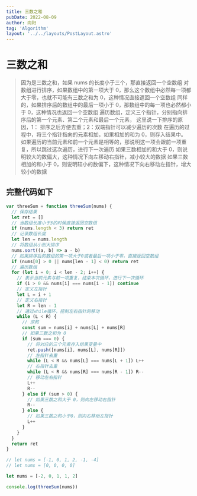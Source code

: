 ```yaml
---
title: 三数之和
pubDate: 2022-08-09
author: 向阳
tag: 'Algorithm'
layout: '../../layouts/PostLayout.astro'
---
```


# 三数之和

> 因为是三数之和，如果 nums 的长度小于三个，那直接返回一个空数组
> 对数组进行排序，如果数组中的第一项大于 0，那么这个数组中必然每一项都大于零，也就不可能有三数之和为 0，这种情况直接返回一个空数组
> 同样的，如果排序后的数组中的最后一项小于 0，那数组中的每一项也必然都小于 0，这种情况也返回一个空数组
> 遍历数组，定义三个指针，分别指向排序后的第一个元素、第二个元素和最后一个元素，
> 这里说一下排序的原因，1： 排序之后方便去重；2：双端指针可以减少遍历的次数
> 在遍历的过程中，将三个指针指向的元素相加，如果相加的和为 0，则存入结果中。
> 如果遍历的当前元素和前一个元素是相等的，那说明这一项会跟前一项重复，所以跳过这次遍历，进行下一次遍历
> 如果三数相加的和大于 0，则说明较大的数偏大，这种情况下向左移动右指针，减小较大的数据
> 如果三数相加的和小于 0，则说明较小的数偏下，这种情况下向右移动左指针，增大较小的数据

## 完整代码如下

```javascript
var threeSum = function threeSum(nums) {
  // 保存结果
  let ret = []
  // 当数组长度小于3的时候直接返回空数组
  if (nums.length < 3) return ret
  // 记录数组长度
  let len = nums.length
  // 将数组从小到大排序
  nums.sort((a, b) => a - b)
  // 如果排序后的数组的第一项大于0或者最后一项小于零，直接返回空数组
  if (nums[0] > 0 || nums[len - 1] < 0) return ret
  // 遍历数组
  for (let i = 0; i < len - 2; i++) {
    // 表示当前元素与前一项重复，结束本次循环，进行下一次循环
    if (i > 0 && nums[i] === nums[i - 1]) continue
    // 定义左指针
    let L = i + 1
    // 定义右指针
    let R = len - 1
    // 通过while循环，控制左右指针的移动
    while (L < R) {
      // 求和
      const sum = nums[i] + nums[L] + nums[R]
      // 如果三数之和为 0
      if (sum === 0) {
        // 将对应的三个元素存入结果变量中
        ret.push([nums[i], nums[L], nums[R]])
        // 左指针去重
        while (L < R && nums[L] === nums[L + 1]) L++
        // 右指针去重
        while (L < R && nums[R] === nums[R - 1]) R--
        // 移动左右指针
        L++
        R--
      } else if (sum > 0) {
        // 如果三数之和大于 0，则向左移动右指针
        R--
      } else {
        // 如果三数之和小于0，则向右移动左指针
        L++
      }
    }
  }
  return ret
}

// let nums = [-1, 0, 1, 2, -1, -4]
// let nums = [0, 0, 0, 0]

let nums = [-2, 0, 1, 1, 2]

console.log(threeSum(nums))
```

